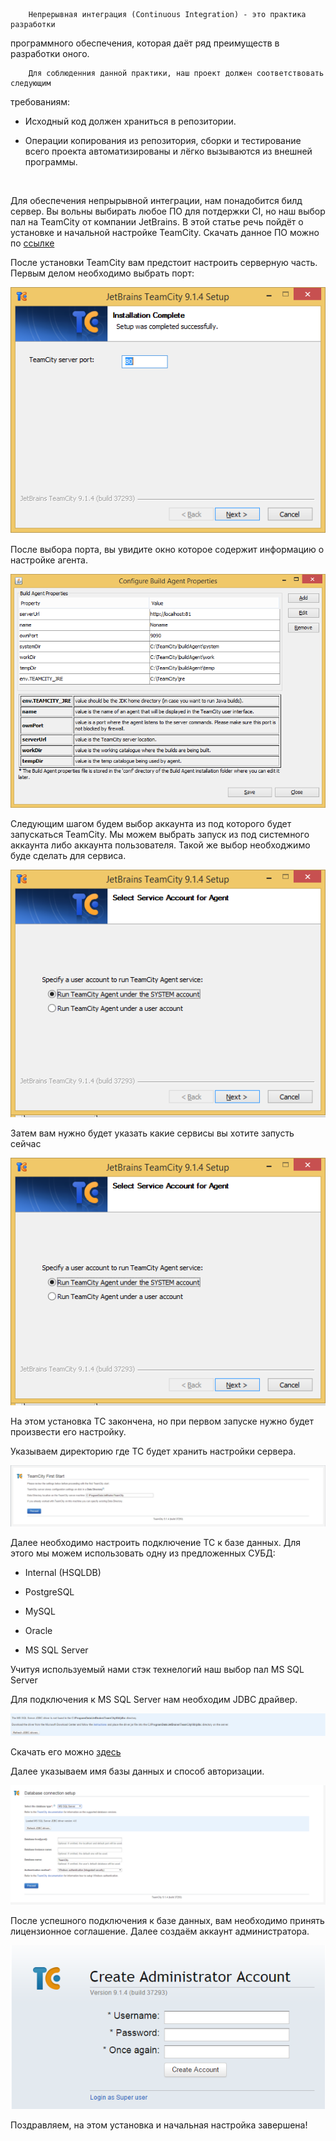 ~~~~~~~~~~~~~~~~~~~~~~~~~~~~~~~~~~~~~~~~~~~~~~~~~~~~~~~~~~~~~~~~~~~~~~~~~~~~~~~~
    Непрерывная интеграция (Continuous Integration) - это практика разработки
~~~~~~~~~~~~~~~~~~~~~~~~~~~~~~~~~~~~~~~~~~~~~~~~~~~~~~~~~~~~~~~~~~~~~~~~~~~~~~~~

программного обеспечения, которая даёт ряд преимуществ в разработки оного.

~~~~~~~~~~~~~~~~~~~~~~~~~~~~~~~~~~~~~~~~~~~~~~~~~~~~~~~~~~~~~~~~~~~~~~~~~~~~~~~~
    Для соблюденния данной практики, наш проект должен соответствовать следующим
~~~~~~~~~~~~~~~~~~~~~~~~~~~~~~~~~~~~~~~~~~~~~~~~~~~~~~~~~~~~~~~~~~~~~~~~~~~~~~~~

требованиям:

-   Исходный код должен храниться в репозитории.

-   Операции копирования из репозитория, сборки и тестирование всего проекта
    автоматизированы и лёгко вызываются из внешней программы.

 

Для обеспечения непрырывной интеграции, нам понадобится билд сервер. Вы вольны
выбирать любое ПО для потдержки CI, но наш выбор пал на TeamCity от компании
JetBrains. В этой статье речь пойдёт о установке и начальной настройке TeamCity.
Скачать данное ПО можно по
[ссылке](<https://www.jetbrains.com/teamcity/download/>)

После установки TeamCity вам предстоит настроить серверную часть. Первым делом
необходимо выбрать порт:

![](<ChoosePort.png>)

После выбора порта, вы увидите окно которое содержит информацию о настройке
агента.

![](<BuildAgentConfig.png>)

Следующим шагом будем выбор аккаунта из под которого будет запускаться TeamCity.
Мы можем выбрать запуск из под системного аккаунта либо аккаунта пользователя.
Такой же выбор необходжимо буде сделать для сервиса.

![](<ChooseAcc.png>)

Затем вам нужно будет указать какие сервисы вы хотите запусть сейчас

![](<Start.png>)

На этом установка TC закончена, но при первом запуске нужно будет произвести его
настройку.

Указываем директорию где TC будет хранить настройки сервера.

![](<TCFS.png>)

Далее необходимо настроить подключение TC к базе данных. Для этого мы можем
использовать одну из предложенных СУБД:

-   Internal (HSQLDB)

-   PostgreSQL

-   MySQL

-   Oracle

-   MS SQL Server

Учитуя используемый нами стэк технелогий наш выбор пал MS SQL Server

Для подключения к MS SQL Server нам необходим JDBC драйвер.

![](<Driver.png>)

Скачать его можно
[здесь](<http://www.microsoft.com/en-us/download/details.aspx?displaylang=en&id=11774>)

Далее указываем имя базы данных и способ авторизации.

![](<DBSetup.png>)

После успешного подключения к базе данных, вам необходимо принять лицензионное
соглашение. Далее создаём аккаунт администратора.

![](<CreateUser.png>)

Поздравляем, на этом установка и начальная настройка завершена!
